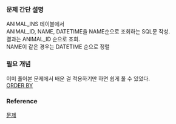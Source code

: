### 문제 간단 설명
ANIMAL_INS 테이블에서<br>
ANIMAL_ID, NAME, DATETIME을 NAME순으로 조회하는 SQL문 작성.<br>
결과는 ANIMAL_ID 순으로 조회.<br>
NAME이 같은 경우는 DATETIME 순으로 정렬<br>

### 필요 개념
이미 풀어본 문제에서 배운 걸 적용하기만 하면 쉽게 풀 수 있었다.<br>
[ORDER BY](https://github.com/gitubanana/SQL_study/blob/main/select/%EC%9D%B8%EA%B8%B0%EC%9E%88%EB%8A%94_%EC%95%84%EC%9D%B4%EC%8A%A4%ED%81%AC%EB%A6%BC/README.md#order-by)<br>

### Reference
[문제](https://school.programmers.co.kr/learn/courses/30/lessons/59036)<br>
